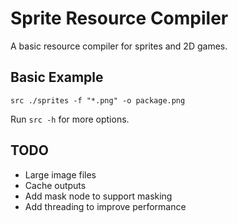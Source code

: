 # Sprite Resource Compiler
A basic resource compiler for sprites and 2D games.

## Basic Example

    src ./sprites -f "*.png" -o package.png

Run `src -h` for more options.

## TODO
 * Large image files
 * Cache outputs
 * Add mask node to support masking
 * Add threading to improve performance
